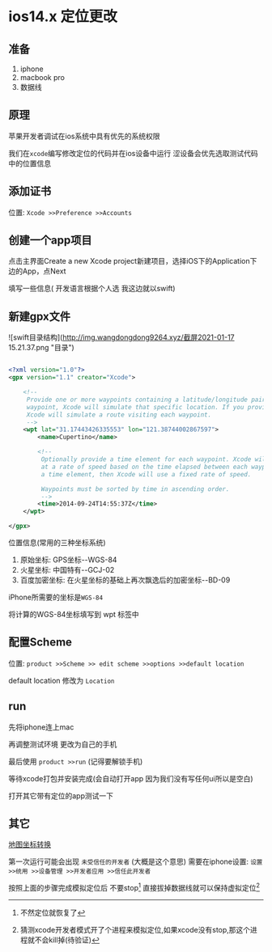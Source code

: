 # ios14.x 定位更改

## 准备

  1. iphone
  2. macbook pro
  3. 数据线

## 原理

  苹果开发者调试在ios系统中具有优先的系统权限

  我们在`xcode`编写修改定位的代码并在ios设备中运行 涩设备会优先选取测试代码中的位置信息

## 添加证书

  位置: `Xcode >>Preference >>Accounts`

## 创建一个app项目

  点击主界面Create a new Xcode project新建项目，选择iOS下的Application下边的App，点Next

  填写一些信息( 开发语言根据个人选 我这边就以swift)

## 新建gpx文件

![swift目录结构](http://img.wangdongdong9264.xyz/截屏2021-01-17 15.21.37.png "目录")

```xml

<?xml version="1.0"?>
<gpx version="1.1" creator="Xcode">

    <!--
     Provide one or more waypoints containing a latitude/longitude pair. If you provide one
     waypoint, Xcode will simulate that specific location. If you provide multiple waypoints,
     Xcode will simulate a route visiting each waypoint.
     -->
    <wpt lat="31.17443426335553" lon="121.38744002867597">
        <name>Cupertino</name>

        <!--
         Optionally provide a time element for each waypoint. Xcode will interpolate movement
         at a rate of speed based on the time elapsed between each waypoint. If you do not provide
         a time element, then Xcode will use a fixed rate of speed.

         Waypoints must be sorted by time in ascending order.
         -->
        <time>2014-09-24T14:55:37Z</time>
    </wpt>

</gpx>

```

位置信息(常用的三种坐标系统)

  1. 原始坐标: GPS坐标--WGS-84
  2. 火星坐标: 中国特有--GCJ-02
  3. 百度加密坐标: 在火星坐标的基础上再次飘逸后的加密坐标--BD-09

iPhone所需要的坐标是`WGS-84`

将计算的WGS-84坐标填写到 wpt 标签中

## 配置Scheme

  位置: `product >>Scheme >> edit scheme >>options >>default location`

  default location 修改为 `Location`

## run

  先将iphone连上mac

  再调整测试环境 更改为自己的手机

  最后使用 `product >>run` (记得要解锁手机)

  等待xcode打包并安装完成(会自动打开app 因为我们没有写任何ui所以是空白)

  打开其它带有定位的app测试一下  


## 其它

[地图坐标转换](https://tool.lu/coordinate/)

第一次运行可能会出现 `未受信任的开发者` (大概是这个意思) 需要在iphone设置: `设置 >>统用 >>设备管理 >>开发者应用 >>信任此开发者`

按照上面的步骤完成模拟定位后 不要stop[^1] 直接拔掉数据线就可以保持虚拟定位[^2]


[^1]: 不然定位就恢复了
[^2]: 猜测xcode开发者模式开了个进程来模拟定位,如果xcode没有stop,那这个进程就不会kill掉(待验证)
